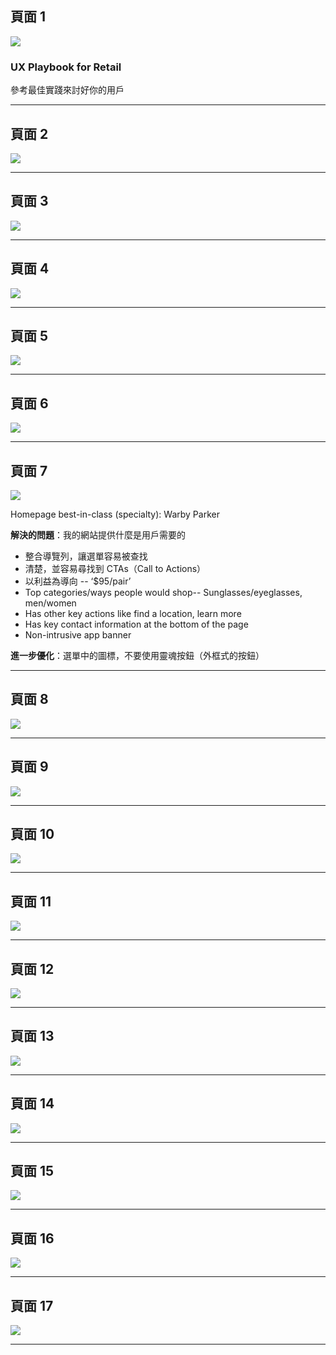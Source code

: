 ## 頁面 1
![](../images/google-retail-ux-playbook-1.png)

### UX Playbook for Retail

參考最佳實踐來討好你的用戶

---

## 頁面 2
![](../images/google-retail-ux-playbook-2.png)


---

## 頁面 3
![](../images/google-retail-ux-playbook-3.png)


---

## 頁面 4
![](../images/google-retail-ux-playbook-4.png)


---

## 頁面 5
![](../images/google-retail-ux-playbook-5.png)


---

## 頁面 6
![](../images/google-retail-ux-playbook-6.png)

---

## 頁面 7
![](../images/google-retail-ux-playbook-7.png)

Homepage best-in-class (specialty): Warby Parker

**解決的問題**：我的網站提供什麼是用戶需要的

- 整合導覽列，讓選單容易被查找
- 清楚，並容易尋找到 CTAs（Call to Actions）
- 以利益為導向 -- ‘$95/pair’
- Top categories/ways people would shop-- Sunglasses/eyeglasses,
men/women
- Has other key actions like find a location, learn more
- Has key contact information at the bottom of the page
- Non-intrusive app banner

**進一步優化**：選單中的圖標，不要使用靈魂按鈕（外框式的按鈕）


---

## 頁面 8
![](../images/google-retail-ux-playbook-8.png)


---

## 頁面 9
![](../images/google-retail-ux-playbook-9.png)


---

## 頁面 10
![](../images/google-retail-ux-playbook-10.png)


---

## 頁面 11
![](../images/google-retail-ux-playbook-11.png)


---

## 頁面 12
![](../images/google-retail-ux-playbook-12.png)


---

## 頁面 13
![](../images/google-retail-ux-playbook-13.png)


---

## 頁面 14
![](../images/google-retail-ux-playbook-14.png)


---

## 頁面 15
![](../images/google-retail-ux-playbook-15.png)


---

## 頁面 16
![](../images/google-retail-ux-playbook-16.png)


---

## 頁面 17
![](../images/google-retail-ux-playbook-17.png)


---